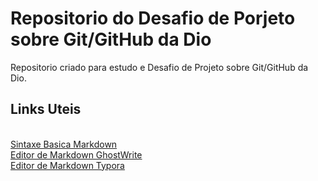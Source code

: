 # Repositorio do Desafio de Porjeto sobre Git/GitHub da Dio 
Repositorio criado para estudo e Desafio de Projeto sobre Git/GitHub da Dio.


## Links Uteis 
<br>[Sintaxe Basica Markdown](https://www.markdownguide.org/basic-syntax)<br>
[Editor de Markdown GhostWrite](https://ghostwriter.kde.org/)<br>
[Editor de Markdown Typora](https://typora.io/)<br>

